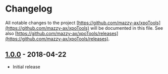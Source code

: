 # Changelog

All notable changes to the project [https://github.com/mazzy-ax/xpoTools](https://github.com/mazzy-ax/xpoTools) will be documented in this file. See also [https://github.com/mazzy-ax/xpoTools/releases](https://github.com/mazzy-ax/xpoTools/releases).

## [1.0.0](https://github.com/mazzy-ax/SysEnumerators/compare/0.1.0...master) - 2018-04-22

* Initial release
